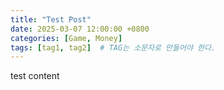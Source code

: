 ```yaml
---
title: "Test Post"
date: 2025-03-07 12:00:00 +0800
categories: [Game, Money]
tags: [tag1, tag2]	# TAG는 소문자로 만들어야 한다.
---
```

test content